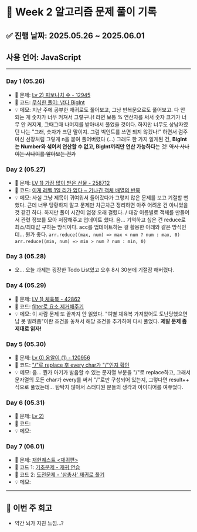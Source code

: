 # 📘 Week 2 알고리즘 문제 풀이 기록

## ✅ 진행 날짜: 2025.05.26 ~ 2025.06.01

## 사용 언어: JavaScript

---

### Day 1 (05.26)

- 🔗 문제: [Lv 2) 피보나치 수 - 12945](https://school.programmers.co.kr/learn/courses/30/lessons/12945)
- 📁 코드: [무식한 풀이: 냅다 BigInt](https://github.com/makee-ham/algo-gogo/tree/main/%ED%94%84%EB%A1%9C%EA%B7%B8%EB%9E%98%EB%A8%B8%EC%8A%A4/2/12945.%E2%80%85%ED%94%BC%EB%B3%B4%EB%82%98%EC%B9%98%E2%80%85%EC%88%98)
- 💡 메모: 지난 주에 공부한 재귀로도 풀어보고, 그냥 반복문으로도 풀어보고. 다 안 되는 게 숫자가 너무 커져서 그렇구나! 라면 보통 % 연산자를 써서 숫자 크기가 너무 안 커지게, 그때그때 나머지를 받아내서 풀었을 것이다. 하지만 너무도 상남자였던 나는 "그래, 숫자가 크단 말이지. 그럼 빅인트를 쓰면 되지 않겠나!" 하면서 럼주 마신 선장처럼 그렇게 n을 붙여 풀어버렸다 (...) 그래도 한 가지 알게된 건, **BigInt는 Number와 섞어서 연산할 수 없고, BigInt끼리만 연산 가능하다**는 것! ~~역시 사나이는 사나이를 알아보는 건가~~

### Day 2 (05.27)

- 🔗 문제: [LV 1) 가장 많이 받은 선물 - 258712](https://school.programmers.co.kr/learn/courses/30/lessons/258712)
- 📁 코드: [이게 레벨 1일 리가 없다 ~ 기나긴 객체 배열의 반복](https://github.com/makee-ham/algo-gogo/tree/main/%ED%94%84%EB%A1%9C%EA%B7%B8%EB%9E%98%EB%A8%B8%EC%8A%A4/1/258712.%E2%80%85%EA%B0%80%EC%9E%A5%E2%80%85%EB%A7%8E%EC%9D%B4%E2%80%85%EB%B0%9B%EC%9D%80%E2%80%85%EC%84%A0%EB%AC%BC)
- 💡 메모: 사실 그냥 제목이 귀여워서 들어갔다가 그렇지 않은 문제를 보고 기절할 뻔했다. 근데 너무 당황하지 말고 문제만 차근차근 정리하면 아주 어려운 건 아니었을 것 같긴 하다. 하지만 풀이 시간이 엄청 오래 걸렸다. / 대강 이름별로 객체를 만들어서 관련 정보를 모아 저장해주고 업데이트 했다. 음... 기억하고 싶은 건 reduce로 최소/최대값 구하는 방식이다. acc를 업데이트하는 걸 활용한 아래와 같은 방식인데... 뭔가 좋다.
  `arr.reduce((max, num) => max < num ? num : max, 0)`
  `arr.reduce((min, num) => min > num ? num : min, 0)`

### Day 3 (05.28)

- 오... 오늘 과제는 굉장한 Todo List였고 오후 8시 30분에 기절잠 해버렸다.

### Day 4 (05.29)

- 🔗 문제: [LV 1) 체육복 - 42862](https://school.programmers.co.kr/learn/courses/30/lessons/42862)
- 📁 코드: [filter로 요소 제거해주기](https://github.com/makee-ham/algo-gogo/tree/main/%ED%94%84%EB%A1%9C%EA%B7%B8%EB%9E%98%EB%A8%B8%EC%8A%A4/1/42862.%E2%80%85%EC%B2%B4%EC%9C%A1%EB%B3%B5)
- 💡 메모: 이 사람 문제 또 끝까지 안 읽었다. "여별 체육복 가져왔어도 도난당했으면 남 못 빌려줌"이란 조건을 놓쳐서 해당 조건을 추가하여 다시 풀었다. **제발 문제 좀 제대로 읽자!**

### Day 5 (05.30)

- 🔗 문제: [Lv 0) 옹알이 (1) - 120956](https://school.programmers.co.kr/learn/courses/30/lessons/120956)
- 📁 코드: ["/"로 replace 후 every char가 "/"인지 확인](https://github.com/makee-ham/algo-gogo/tree/main/%ED%94%84%EB%A1%9C%EA%B7%B8%EB%9E%98%EB%A8%B8%EC%8A%A4/0/120956.%E2%80%85%EC%98%B9%EC%95%8C%EC%9D%B4%E2%80%85%EF%BC%881%EF%BC%89)
- 💡 메모: 음... 뭔가 아기가 발음할 수 있는 문자열 부분을 "/"로 replace하고, 그래서 문자열의 모든 char가 every를 써서 "/"로만 구성되어 있는지, 그렇다면 result++ 식으로 풀었는데... 탐탁지 않아서 스터디원 분들의 생각과 아이디어를 여쭈었다.

### Day 6 (05.31)

- 🔗 문제: [Lv 2)]()
- 📁 코드: []()
- 💡 메모:

### Day 7 (06.01)

- 🔗 문제: [재현퀘스트 <재귀편>](https://github.com/maecote/algorithm-study/blob/main/quest/quest3/quest3.md)
- 📁 코드 1: [기초문제 - 재귀 연습](https://github.com/makee-ham/algo-gogo/tree/main/other-algorithms/recursive-basic)
- 📁 코드 2: [도전문제 - '삼총사' 재귀로 풀기](https://github.com/makee-ham/algo-gogo/tree/main/%ED%94%84%EB%A1%9C%EA%B7%B8%EB%9E%98%EB%A8%B8%EC%8A%A4/1/131705.%E2%80%85%EC%82%BC%EC%B4%9D%EC%82%AC)
- 💡 메모:

---

## 📌 이번 주 회고

- 약간 뇌가 지친 느낌...?
